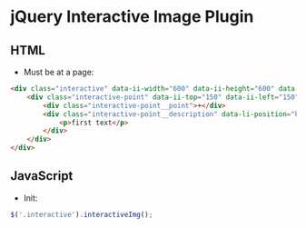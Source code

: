 # jQuery Interactive Image Plugin

## HTML
- Must be at a page:
```html
<div class="interactive" data-ii-width="600" data-ii-height="600" data-ii-src="https://picsum.photos/600/600">
    <div class="interactive-point" data-ii-top="150" data-ii-left="150" data-ii-position="top">
        <div class="interactive-point__point">+</div>
        <div class="interactive-point__description" data-li-position="bottom">
            <p>first text</p>
        </div>
    </div>
</div>
```

## JavaScript
- Init:
```javascript
$('.interactive').interactiveImg();
```
